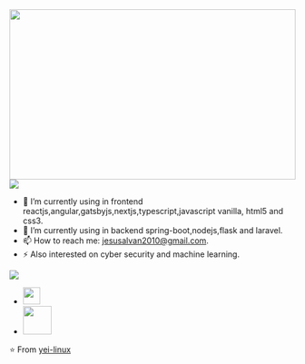 <img align="center" width="100%" height="300px" src="https://images.parkrun.com/blogs.dir/1447/files/2019/07/astronaut2.gif"/>

<img align="center" src="https://github.com/saviomartin/saviomartin/blob/master/assets/about.png?raw=true"/>

- 🔭 I’m currently using in frontend reactjs,angular,gatsbyjs,nextjs,typescript,javascript vanilla, html5 and css3.
- 🌱 I’m currently using in backend spring-boot,nodejs,flask and laravel.
- 📫 How to reach me: jesusalvan2010@gmail.com.
- ⚡ Also interested on cyber security and machine learning.

<img align="center" src="https://github.com/saviomartin/saviomartin/blob/master/assets/connect.png?raw=true"/>

- <a href="jesusalvan2010@gmail.com"><img width="30px" height="30px" src="https://image.flaticon.com/icons/png/512/281/281769.png"/></a>
- <a href="https://www.facebook.com/jesus.alvan.1"><img width="50px" height="50px" src="https://images.vexels.com/media/users/3/137253/isolated/preview/90dd9f12fdd1eefb8c8976903944c026-icono-de-facebook-logo-by-vexels.png"/></a>

⭐️ From [yei-linux](https://github.com/Yei-Linux)
